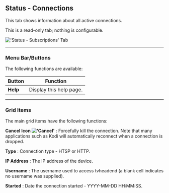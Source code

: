 ## Status - Connections

This tab shows information about all active connections.

This is a read-only tab; nothing is configurable.

!['Status - Subscriptions' Tab](static/img/doc/status_connections/tab.png)

---

### Menu Bar/Buttons

The following functions are available:

Button     | Function
-----------|---------
**Help**   | Display this help page.

---

### Grid Items

The main grid items have the following functions:

**Cancel Icon !['Cancel'](static/icons/cancel.png)**
: Forcefully kill the connection. Note that many applications such as Kodi will automatically reconnect when a connection is dropped.

**Type**
: Connection type - HTSP or HTTP.

**IP Address**
: The IP address of the device. 

**Username**
: The username used to access tvheadend (a blank cell indicates no username was supplied).

**Started**
: Date the connection started - YYYY-MM-DD HH:MM:SS.
